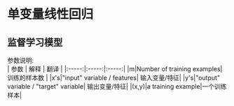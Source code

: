 # 单变量线性回归
## 监督学习模型
参数说明:  
| 参数 | 解释 | 翻译 |
|:-----:|:-----:|:-----:|
|m|Number of training examples| 训练的样本数 |
|x's|"input" variable / features| 输入变量/特征|
|y's|"output" variable / "target" variable| 输出变量/特征|
|(x,y)|a training example|一个训练样本|
